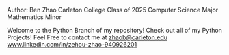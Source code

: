 Author: 
Ben Zhao 
Carleton College Class of 2025 
Computer Science Major
Mathematics Minor

Welcome to the Python Branch of my repository!
Check out all of my Python Projects!
Feel Free to contact me at
zhaob@carleton.edu
www.linkedin.com/in/zehou-zhao-940926201

